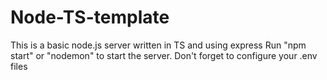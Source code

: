 # Node-TS-template
This is a basic node.js server written in TS and using express
Run "npm start" or "nodemon" to start the server.
Don't forget to configure your .env files
